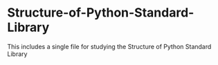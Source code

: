 # Structure-of-Python-Standard-Library
This includes a single file for studying the Structure of Python Standard Library
